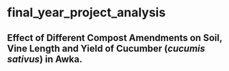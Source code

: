 # final_year_project_analysis

## Effect of Different Compost Amendments on Soil, Vine Length and Yield of Cucumber (_cucumis sativus_) in Awka.
